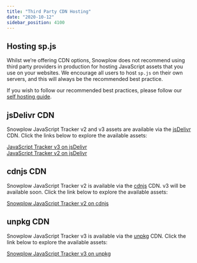 ```yaml
---
title: "Third Party CDN Hosting"
date: "2020-10-12"
sidebar_position: 4100
---
```


## Hosting sp.js

Whilst we’re offering CDN options, Snowplow does not recommend using third party providers in production for hosting JavaScript assets that you use on your websites. We encourage all users to host `sp.js` on their own servers, and this will always be the recommended best practice.

If you wish to follow our recommended best practices, please follow our [self hosting guide](/docs/collecting-data/collecting-from-own-applications/javascript-trackers/web-tracker/hosting-the-javascript-tracker/index.md).

## jsDelivr CDN

Snowplow JavaScript Tracker v2 and v3 assets are available via the [jsDelivr](http://jsdelivr.com) CDN. Click the links below to explore the available assets:

[JavaScript Tracker v3 on jsDelivr](https://www.jsdelivr.com/package/npm/@snowplow/javascript-tracker?path=dist)  
[JavaScript Tracker v2 on jsDelivr](https://www.jsdelivr.com/package/gh/snowplow/sp-js-assets)

## cdnjs CDN

Snowplow JavaScript Tracker v2 is available via the [cdnjs](https://cdnjs.com/) CDN. v3 will be available soon. Click the link below to explore the available assets:

[Snowplow JavaScript Tracker v2 on cdnjs](https://cdnjs.com/libraries/snowplow)

## unpkg CDN

Snowplow JavaScript Tracker v3 is available via the [unpkg](https://unpkg.com/) CDN. Click the link below to explore the available assets:

[Snowplow JavaScript Tracker v3 on unpkg](https://unpkg.com/browse/@snowplow/javascript-tracker@latest/dist/)
